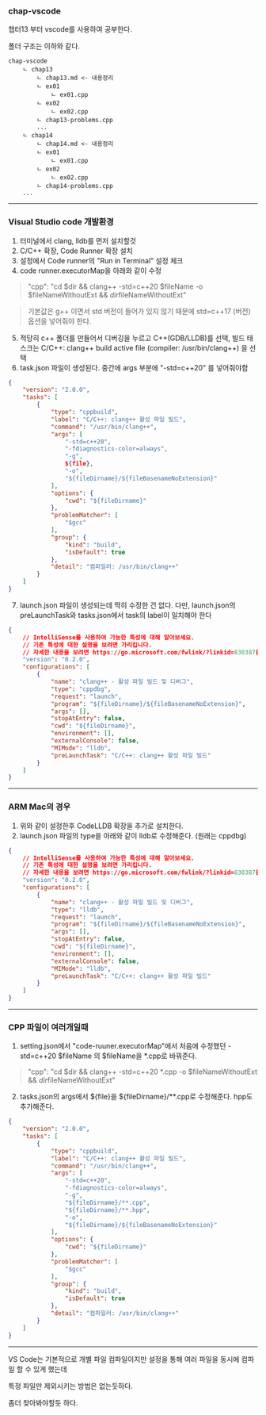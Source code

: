 ### chap-vscode

챕터13 부터 vscode를 사용하여 공부한다.

폴더 구조는 이하와 같다.

```
chap-vscode
    ㄴ chap13
        ㄴ chap13.md <- 내용정리
		ㄴ ex01
            ㄴ ex01.cpp
        ㄴ ex02
		    ㄴ ex02.cpp
        ㄴ chap13-problems.cpp
        ...
    ㄴ chap14
        ㄴ chap14.md <- 내용정리
        ㄴ ex01
            ㄴ ex01.cpp
        ㄴ ex02
		    ㄴ ex02.cpp
        ㄴ chap14-problems.cpp
    ...
```

---

### Visual Studio code 개발환경

1. 터미널에서 clang, lldb를 먼저 설치할것
2. C/C++ 확장, Code Runner 확장 설치
3. 설정에서 Code runner의 "Run in Terminal" 설정 체크
4. code runner.executorMap을 아래와 같이 수정
> "cpp": "cd $dir && clang++ -std=c++20 $fileName -o $fileNameWithoutExt && $dir$fileNameWithoutExt"

> 기본값은 g++ 이면서 std 버전이 들어가 있지 않기 때문에 std=c++17 (버전) 옵션을 넣어줘야 한다.

5. 적당히 c++ 폴더를 만들어서 디버깅을 누르고 C++(GDB/LLDB)를 선택, 빌드 태스크는 C/C++: clang++ build active file (compiler: /usr/bin/clang++) 을 선택
6. task.json 파일이 생성된다. 중간에 args 부분에 "-std=c++20" 를 넣어줘야함

``` json
{
	"version": "2.0.0",
	"tasks": [
		{
			"type": "cppbuild",
			"label": "C/C++: clang++ 활성 파일 빌드",
			"command": "/usr/bin/clang++",
			"args": [
				"-std=c++20",
				"-fdiagnostics-color=always",
				"-g",
				${file},
				"-o",
				"${fileDirname}/${fileBasenameNoExtension}"
			],
			"options": {
				"cwd": "${fileDirname}"
			},
			"problemMatcher": [
				"$gcc"
			],
			"group": {
				"kind": "build",
				"isDefault": true
			},
			"detail": "컴파일러: /usr/bin/clang++"
		}
	]
}
```
7. launch.json 파일이 생성되는데 딱히 수정한 건 없다. 다만, launch.json의 preLaunchTask와 tasks.json에서 task의 label이 일치해야 한다

``` json
{
    // IntelliSense를 사용하여 가능한 특성에 대해 알아보세요.
    // 기존 특성에 대한 설명을 보려면 가리킵니다.
    // 자세한 내용을 보려면 https://go.microsoft.com/fwlink/?linkid=830387을(를) 방문하세요.
    "version": "0.2.0",
    "configurations": [
        {
            "name": "clang++ - 활성 파일 빌드 및 디버그",
            "type": "cppdbg",
            "request": "launch",
            "program": "${fileDirname}/${fileBasenameNoExtension}",
            "args": [],
            "stopAtEntry": false,
            "cwd": "${fileDirname}",
            "environment": [],
            "externalConsole": false,
            "MIMode": "lldb",
            "preLaunchTask": "C/C++: clang++ 활성 파일 빌드"
        }
    ]
}
```
---

### ARM Mac의 경우
1. 위와 같이 설정한후 CodeLLDB 확장을 추가로 설치한다.
2. launch.json 파일의 type을 아래와 같이 lldb로 수정해준다. (원래는 cppdbg)

``` json
{
    // IntelliSense를 사용하여 가능한 특성에 대해 알아보세요.
    // 기존 특성에 대한 설명을 보려면 가리킵니다.
    // 자세한 내용을 보려면 https://go.microsoft.com/fwlink/?linkid=830387을(를) 방문하세요.
    "version": "0.2.0",
    "configurations": [
        {
            "name": "clang++ - 활성 파일 빌드 및 디버그",
            "type": "lldb",
            "request": "launch",
            "program": "${fileDirname}/${fileBasenameNoExtension}",
            "args": [],
            "stopAtEntry": false,
            "cwd": "${fileDirname}",
            "environment": [],
            "externalConsole": false,
            "MIMode": "lldb",
            "preLaunchTask": "C/C++: clang++ 활성 파일 빌드"
        }
    ]
}
```

---

### CPP 파일이 여러개일때

1. setting.json에서 "code-ruuner.executorMap"에서 처음에 수정했던 -std=c++20 $fileName 의 $fileName을 *.cpp로 바꿔준다.

> "cpp": "cd $dir && clang++ -std=c++20 *.cpp -o $fileNameWithoutExt && $dir$fileNameWithoutExt"

2. tasks.json의 args에서 ${file}을 ${fileDirname}/**.cpp로 수정해준다. hpp도 추가해준다.

``` json
{
	"version": "2.0.0",
	"tasks": [
		{
			"type": "cppbuild",
			"label": "C/C++: clang++ 활성 파일 빌드",
			"command": "/usr/bin/clang++",
			"args": [
				"-std=c++20",
				"-fdiagnostics-color=always",
				"-g",
				"${fileDirname}/**.cpp",
				"${fileDirname}/**.hpp",
				"-o",
				"${fileDirname}/${fileBasenameNoExtension}"
			],
			"options": {
				"cwd": "${fileDirname}"
			},
			"problemMatcher": [
				"$gcc"
			],
			"group": {
				"kind": "build",
				"isDefault": true
			},
			"detail": "컴파일러: /usr/bin/clang++"
		}
	]
}
```

---

VS Code는 기본적으로 개별 파일 컴파일이지만 설정을 통해 여러 파일을 동시에 컴파일 할 수 있게 했는데

특정 파일만 제외시키는 방법은 없는듯하다.

좀더 찾아봐야할듯 하다.